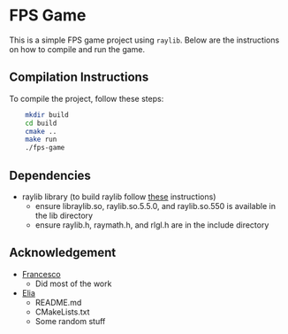 # FPS Game

This is a simple FPS game project using `raylib`. Below are the instructions on how to compile and run the game.

## Compilation Instructions

To compile the project, follow these steps:

```sh
    mkdir build
    cd build
    cmake ..
    make run
    ./fps-game
```

## Dependencies
- raylib library (to build raylib follow [these](https://github.com/raysan5/raylib/wiki/Working-on-GNU-Linux) instructions)
    - ensure libraylib.so, raylib.so.5.5.0, and raylib.so.550 is available in the lib directory
    - ensure raylib.h, raymath.h, and rlgl.h are in the include directory

## Acknowledgement
- [Francesco](https://github.com/froopy090)
    - Did most of the work
- [Elia](https://github.com/Thenewchicken55)
    - README.md
    - CMakeLists.txt
    - Some random stuff
